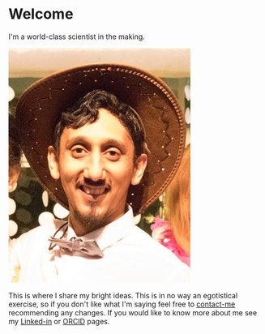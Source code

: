 # Welcome

I'm a world-class scientist in the making.

![Profile_pic](images/Profile_pic.jpg)

This is where I share my bright ideas. This is in no way an egotistical exercise, so if you don't like what I'm saying feel free to [contact-me](mailto:csteed@ieee.org) recommending any changes. If you would like to know more about me see my [Linked-in](https://www.linkedin.com/in/clint-steed/) or [ORCID](https://orcid.org/0000-0001-7338-3696) pages.

